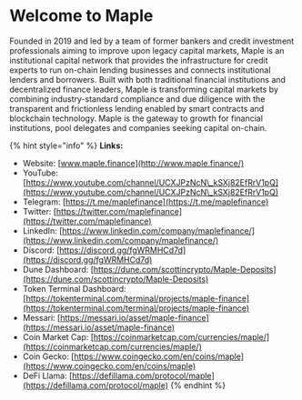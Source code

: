 # Welcome to Maple

Founded in 2019 and led by a team of former bankers and credit investment professionals aiming to improve upon legacy capital markets, Maple is an institutional capital network that provides the infrastructure for credit experts to run on-chain lending businesses and connects institutional lenders and borrowers. Built with both traditional financial institutions and decentralized finance leaders, Maple is transforming capital markets by combining industry-standard compliance and due diligence with the transparent and frictionless lending enabled by smart contracts and blockchain technology. Maple is the gateway to growth for financial institutions, pool delegates and companies seeking capital on-chain.

{% hint style="info" %}
**Links:**

* Website: [www.maple.finance](http://www.maple.finance/)
* YouTube: [https://www.youtube.com/channel/UCXJPzNcN\_kSXj82EfRrV1pQ](https://www.youtube.com/channel/UCXJPzNcN\_kSXj82EfRrV1pQ)
* Telegram: [https://t.me/maplefinance](https://t.me/maplefinance)
* Twitter: [https://twitter.com/maplefinance](https://twitter.com/maplefinance)
* LinkedIn: [https://www.linkedin.com/company/maplefinance/](https://www.linkedin.com/company/maplefinance/)
* Discord: [https://discord.gg/fgWRMHCd7d](https://discord.gg/fgWRMHCd7d)
* Dune Dashboard: [https://dune.com/scottincrypto/Maple-Deposits](https://dune.com/scottincrypto/Maple-Deposits)
* Token Terminal Dashboard: [https://tokenterminal.com/terminal/projects/maple-finance](https://tokenterminal.com/terminal/projects/maple-finance)
* Messari: [https://messari.io/asset/maple-finance](https://messari.io/asset/maple-finance)
* Coin Market Cap: [https://coinmarketcap.com/currencies/maple/](https://coinmarketcap.com/currencies/maple/)
* Coin Gecko: [https://www.coingecko.com/en/coins/maple](https://www.coingecko.com/en/coins/maple)
* DeFi Llama: [https://defillama.com/protocol/maple](https://defillama.com/protocol/maple)
{% endhint %}

